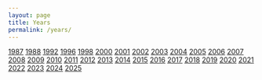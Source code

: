 ```yaml
---
layout: page
title: Years
permalink: /years/
---
```


<div class="grid">
<a href='{{ site.baseurl }}/years/1987'>1987</a>
<a href='{{ site.baseurl }}/years/1988'>1988</a>
<a href='{{ site.baseurl }}/years/1992'>1992</a>
<a href='{{ site.baseurl }}/years/1996'>1996</a>
<a href='{{ site.baseurl }}/years/1998'>1998</a>
<a href='{{ site.baseurl }}/years/2000'>2000</a>
<a href='{{ site.baseurl }}/years/2001'>2001</a>
<a href='{{ site.baseurl }}/years/2002'>2002</a>
<a href='{{ site.baseurl }}/years/2003'>2003</a>
<a href='{{ site.baseurl }}/years/2004'>2004</a>
<a href='{{ site.baseurl }}/years/2005'>2005</a>
<a href='{{ site.baseurl }}/years/2006'>2006</a>
<a href='{{ site.baseurl }}/years/2007'>2007</a>
<a href='{{ site.baseurl }}/years/2008'>2008</a>
<a href='{{ site.baseurl }}/years/2009'>2009</a>
<a href='{{ site.baseurl }}/years/2010'>2010</a>
<a href='{{ site.baseurl }}/years/2011'>2011</a>
<a href='{{ site.baseurl }}/years/2012'>2012</a>
<a href='{{ site.baseurl }}/years/2013'>2013</a>
<a href='{{ site.baseurl }}/years/2014'>2014</a>
<a href='{{ site.baseurl }}/years/2015'>2015</a>
<a href='{{ site.baseurl }}/years/2016'>2016</a>
<a href='{{ site.baseurl }}/years/2017'>2017</a>
<a href='{{ site.baseurl }}/years/2018'>2018</a>
<a href='{{ site.baseurl }}/years/2019'>2019</a>
<a href='{{ site.baseurl }}/years/2020'>2020</a>
<a href='{{ site.baseurl }}/years/2021'>2021</a>
<a href='{{ site.baseurl }}/years/2022'>2022</a>
<a href='{{ site.baseurl }}/years/2023'>2023</a>
<a href='{{ site.baseurl }}/years/2024'>2024</a>
<a href='{{ site.baseurl }}/years/2025'>2025</a>
</div>
